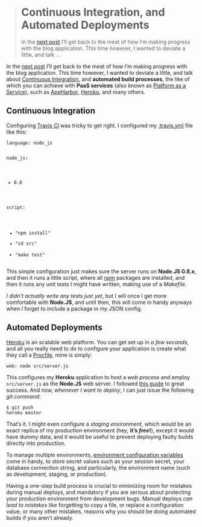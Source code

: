 <div><blockquote>
  <h1>Continuous Integration, and Automated Deployments</h1>
  <div><p>In the <a href="http://localhost:3000/2013/01/18/asset-management-in-node">next post</a> I&#x2019;ll get back to the meat of how I&#x2019;m making progress with the blog application. This time however, I wanted to deviate a little, and talk &#x2026;</p></div>
</blockquote></div>

<div><p>In the <a href="http://localhost:3000/2013/01/18/asset-management-in-node">next post</a> I&#x2019;ll get back to the meat of how I&#x2019;m making progress with the blog application. This time however, I wanted to deviate a little, and talk about <a href="https://travis-ci.org/" target="_blank">Continuous Integration</a>, and <strong>automated build processes</strong>, the like of which you can achieve with <strong>PaaS services</strong> (also known as <a href="http://en.wikipedia.org/wiki/Platform_as_a_service" target="_blank">Platform as a Service</a>), such as <a href="https://appharbor.com/" target="_blank">AppHarbor</a>, <a href="http://www.heroku.com/" target="_blank">Heroku</a>, and many others.</p></div>

<div></div>

<div></div>

<div><h2 id="continuous-integration">Continuous Integration</h2> <p>Configuring <a href="https://travis-ci.org/bevacqua/ponyfoo" target="_blank" aria-label="ponyfoo build status on Travis CI">Travis CI</a> was tricky to get right. I configured my <a href="http://about.travis-ci.org/docs/user/build-configuration/" target="_blank" aria-label="Configuring your Travis CI build">.travis.yml</a> file like this:</p> <pre class="md-code-block"><code class="md-code">language: node_js

node_js:
  - 0.8

script:
  - &quot;npm install&quot;
  - &quot;cd src&quot;
  - &quot;make test&quot;
</code></pre> <p>This simple configuration just makes sure the server runs on <strong>Node.JS 0.8.x</strong>, and then it runs a little script, where all <a href="https://npmjs.org/" target="_blank" aria-label="Node Packaged Modules">npm</a> packages are installed, and then it runs any unit tests I might have written, making use of a <em>Makefile</em>.</p> <p><em>I didn&#x2019;t actually write any tests just yet</em>, but I will once I get more comfortable with <strong>Node.JS</strong>, and until then, this will come in handy anyways when I forget to include a package in my JSON config.</p> <h2 id="automated-deployments">Automated Deployments</h2> <p><a href="http://www.heroku.com/" target="_blank" aria-label="Heroku Cloud Application Platform">Heroku</a> is an scalable web platform. You can get set up in <em>a few seconds</em>, and all you really need to do to configure your application is create what they call a <a href="https://devcenter.heroku.com/articles/procfile" target="_blank" aria-label="Heroku Documentation">Procfile</a>, mine is simply:</p> <pre class="md-code-block"><code class="md-code">web: node src/server.js
</code></pre> <p>This configures my <strong>Heroku</strong> application to host a <em>web process</em> and employ <code class="md-code md-code-inline">src/server.js</code> as the <strong>Node.JS</strong> web server. I followed <a href="https://devcenter.heroku.com/articles/nodejs" target="_blank" aria-label="Getting Started with Node.JS on Heroku">this guide</a> to great success. And now, <em>whenever I want to deploy</em>, I can just issue the following <em>git command</em>:</p> <pre class="md-code-block"><code class="md-code md-lang-bash">$ git push heroku master
</code></pre> <p>That&#x2019;s it. I might even configure a <em>staging environment</em>, which would be an exact replica of my production environment (hey, <strong>it&#x2019;s <em>free</em>!</strong>), except it would have dummy data, and it would be useful to prevent deploying faulty builds directly into production.</p> <p>To manage multiple environments, <a href="https://devcenter.heroku.com/articles/config-vars" target="_blank" aria-label="Heroku Configuration">environment configuration variables</a> come in handy, to store secret values such as your session secret, your database connection string, and particularly, the environment name (such as development, staging, or production).</p> <p>Having a one-step build process is crucial to minimizing room for mistakes during manual deploys, and mandatory if you are serious about protecting your production environment from development bugs. Manual deploys <em>can lead to mistakes</em> like forgetting to copy a file, or replace a configuration value, or many other mistakes, reasons why you should be doing automated builds if you aren&#x2019;t already.</p></div>
